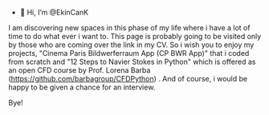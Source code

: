 - 👋 Hi, I’m @EkinCanK

I am discovering new spaces in this phase of my life where i have a lot of time to do what ever i want to.
This page is probably going to be visited only by those who are coming over the link in my CV. So i wish you to enjoy my projects, "Cinema Paris Bildwerferraum App (CP BWR App)" that i coded from scratch and "12 Steps to Navier Stokes in Python" which is offered as an open CFD course by Prof. Lorena Barba (https://github.com/barbagroup/CFDPython) .
And of course, i would be happy to be given a chance for an interview. 

Bye!

<!---
EkinCanK/EkinCanK is a ✨ special ✨ repository because its `README.md` (this file) appears on your GitHub profile.
You can click the Preview link to take a look at your changes.
--->
